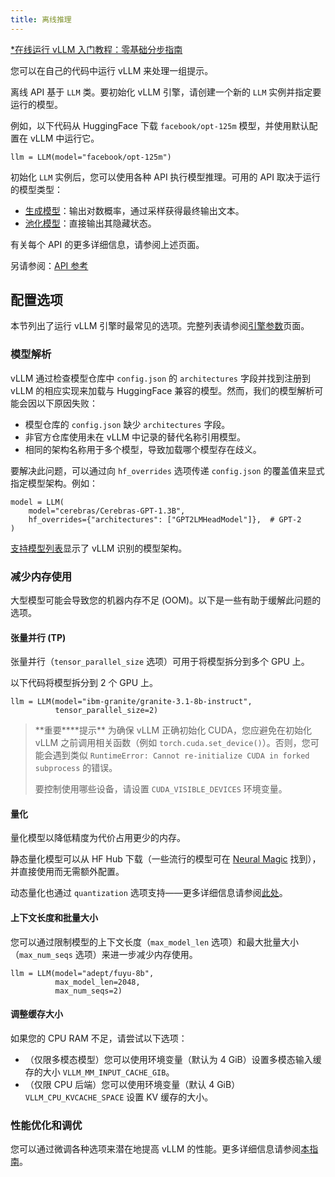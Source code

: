 ```yaml
---
title: 离线推理
---
```


[\*在线运行 vLLM 入门教程：零基础分步指南](https://openbayes.com/console/public/tutorials/rXxb5fZFr29?utm_source=vLLM-CNdoc&utm_medium=vLLM-CNdoc-V1&utm_campaign=vLLM-CNdoc-V1-25ap)

您可以在自己的代码中运行 vLLM 来处理一组提示。

离线 API 基于 `LLM` 类。要初始化 vLLM 引擎，请创建一个新的 `LLM` 实例并指定要运行的模型。

例如，以下代码从 HuggingFace 下载 `facebook/opt-125m` 模型，并使用默认配置在 vLLM 中运行它。

```plain
llm = LLM(model="facebook/opt-125m")
```

初始化 `LLM` 实例后，您可以使用各种 API 执行模型推理。可用的 API 取决于运行的模型类型：

- [生成模型](https://docs.vllm.ai/en/latest/models/generative_models.html#generative-models)：输出对数概率，通过采样获得最终输出文本。
- [池化模型](https://docs.vllm.ai/en/latest/models/pooling_models.html#pooling-models)：直接输出其隐藏状态。

有关每个 API 的更多详细信息，请参阅上述页面。

另请参阅：[API 参考](https://docs.vllm.ai/en/latest/api/offline_inference/index.html)

## 配置选项

本节列出了运行 vLLM 引擎时最常见的选项。完整列表请参阅[引擎参数](https://docs.vllm.ai/en/latest/serving/engine_args.html#engine-args)页面。

### 模型解析

vLLM 通过检查模型仓库中 `config.json` 的 `architectures` 字段并找到注册到 vLLM 的相应实现来加载与 HuggingFace 兼容的模型。然而，我们的模型解析可能会因以下原因失败：

- 模型仓库的 `config.json` 缺少 `architectures` 字段。
- 非官方仓库使用未在 vLLM 中记录的替代名称引用模型。
- 相同的架构名称用于多个模型，导致加载哪个模型存在歧义。

要解决此问题，可以通过向 `hf_overrides` 选项传递 `config.json` 的覆盖值来显式指定模型架构。例如：

```plain
model = LLM(
    model="cerebras/Cerebras-GPT-1.3B",
    hf_overrides={"architectures": ["GPT2LMHeadModel"]},  # GPT-2
)
```

[支持模型列表](https://docs.vllm.ai/en/latest/models/supported_models.html#supported-models)显示了 vLLM 识别的模型架构。

### 减少内存使用

大型模型可能会导致您的机器内存不足 (OOM)。以下是一些有助于缓解此问题的选项。

#### 张量并行 (TP)

张量并行（`tensor_parallel_size` 选项）可用于将模型拆分到多个 GPU 上。

以下代码将模型拆分到 2 个 GPU 上。

```plain
llm = LLM(model="ibm-granite/granite-3.1-8b-instruct",
          tensor_parallel_size=2)
```

> **重要\*\***提示\*\*
> 为确保 vLLM 正确初始化 CUDA，您应避免在初始化 vLLM 之前调用相关函数（例如 `torch.cuda.set_device()`）。否则，您可能会遇到类似 `RuntimeError: Cannot re-initialize CUDA in forked subprocess` 的错误。
>
> 要控制使用哪些设备，请设置 `CUDA_VISIBLE_DEVICES` 环境变量。

#### 量化

量化模型以降低精度为代价占用更少的内存。

静态量化模型可以从 HF Hub 下载（一些流行的模型可在 [Neural Magic](https://huggingface.co/neuralmagic) 找到），并直接使用而无需额外配置。

动态量化也通过 `quantization` 选项支持——更多详细信息请参阅[此处](https://docs.vllm.ai/en/latest/features/quantization/index.html#quantization-index)。

#### 上下文长度和批量大小

您可以通过限制模型的上下文长度（`max_model_len` 选项）和最大批量大小（`max_num_seqs` 选项）来进一步减少内存使用。

```plain
llm = LLM(model="adept/fuyu-8b",
          max_model_len=2048,
          max_num_seqs=2)
```

#### 调整缓存大小

如果您的 CPU RAM 不足，请尝试以下选项：

- （仅限多模态模型）您可以使用环境变量（默认为 4 GiB）设置多模态输入缓存的大小 `VLLM_MM_INPUT_CACHE_GIB`。
- （仅限 CPU 后端）您可以使用环境变量（默认 4 GiB）`VLLM_CPU_KVCACHE_SPACE` 设置 KV 缓存的大小。

### 性能优化和调优

您可以通过微调各种选项来潜在地提高 vLLM 的性能。更多详细信息请参阅[本指南](https://docs.vllm.ai/en/latest/performance/optimization.html#optimization-and-tuning)。
